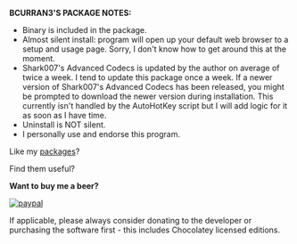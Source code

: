**BCURRAN3'S PACKAGE NOTES:**

* Binary is included in the package. 
* Almost silent install: program will open up your default web browser to a setup and usage page. Sorry, I don't know how to get around this at the moment.
* Shark007's Advanced Codecs is updated by the author on average of twice a week. I tend to update this package once a week. If a newer version of Shark007's Advanced Codecs has been released, you might be prompted to download the newer version during installation. This currently isn't handled by the AutoHotKey script but I will add logic for it as soon as I have time.
* Uninstall is NOT silent.
* I personally use and endorse this program.

Like my [packages](https://chocolatey.org/profiles/bcurran3)? 

Find them useful?

**Want to buy me a beer?**

[![paypal](https://www.paypalobjects.com/en_US/i/btn/btn_donateCC_LG.gif)](https://www.paypal.com/cgi-bin/webscr?cmd=_s-xclick&hosted_button_id=4ECL3UCG5CGB6)

If applicable, please always consider donating to the developer or purchasing the software first - this includes Chocolatey licensed editions. 



